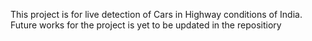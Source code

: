 This project is for live detection of Cars in Highway conditions of India.
Future works for the project is yet to be updated in the repositiory
